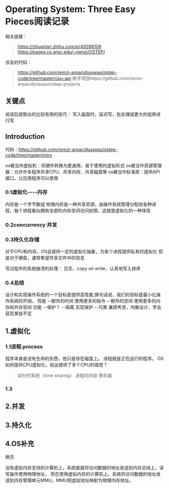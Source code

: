 # Operating System: Three Easy Pieces阅读记录
相关链接：
> https://zhuanlan.zhihu.com/p/49286109
> https://pages.cs.wisc.edu/~remzi/OSTEP/

涉及的代码：
> https://github.com/remzi-arpacidusseau/ostep-code/tree/master/cpu-api
> 练手项目https://github.com/remzi-arpacidusseau/ostep-projects


## 关键点
阅读后提取出的比较有用的技巧：
写入磁盘时，延迟写，批处理成更大的组再进行写


## Introduction  
代码：https://github.com/remzi-arpacidusseau/ostep-code/tree/master/intro

os被当作虚拟机：将硬件转换为更通用、易于使用的虚拟形式
os被当作资源管理器：允许许多程序共享CPU、共享内存、共享磁盘等
os被当作标准库：提供API接口，让应用程序可以使用

### 0.1虚拟化----内存

内存是一个字节数组
物理内存是一种共享资源，由操作系统管理分配给各种进程，每个进程看似拥有全部的内存空间访问权限，这就是虚拟化的一种体现
### 0.2concurrency 并发

### 0.3持久化存储
对于CPU和内存，OS会提供一定的虚拟化抽象，为各个进程提供私有的虚拟化
但是对于硬盘，通常希望共享文件中的信息

写过程中的系统崩溃的处理： 日志、copy on write、认真地写入排序  

### 0.4总结
设计和实现操作系统的一个目标是提供高性能;换句话说，我们的目标是最小化操作系统的开销。
性能
--额外的时间  使用更多的指令
--额外的空间  使用更多的内存和外存空间
功能
--保护？
--隔离  实现保护
--可靠
兼顾考虑，均衡设计，学会容忍某些不足

## 1.虚拟化
### 1.1进程 process
程序本身是没有生命的东西，他只是存在磁盘上。
进程就是正在运行的程序。
OS如何提供CPU虚拟化，给出提供了多个CPU的错觉？
> 如分时系统（time sharing）
进程的内存
寄存器

### 1.3

## 2.并发

## 3.持久化

## 4.OS补充
换页

没有虚拟内存支持的计算机上，系统直接将访问数据的地址发送到内存总线上，读写操作使用物理地址，
而在使用虚拟内存的计算机上，系统将访问数据的地址发送到内存管理单元MMU，MMU把虚拟地址映射为物理内存地址。

